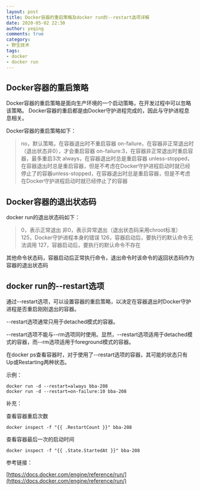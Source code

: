```yaml
---
layout: post
title: Docker容器的重启策略及docker run的--restart选项详解
date: 2020-05-02 22:30
author: yeqing
comments: true
category: 
- 野生技术
tags: 
- docker
- docker run
---
```

## Docker容器的重启策略
Docker容器的重启策略是面向生产环境的一个启动策略，在开发过程中可以忽略该策略。
Docker容器的重启都是由Docker守护进程完成的，因此与守护进程息息相关。

Docker容器的重启策略如下：

> no，默认策略，在容器退出时不重启容器
on-failure，在容器非正常退出时（退出状态非0），才会重启容器
on-failure:3，在容器非正常退出时重启容器，最多重启3次
always，在容器退出时总是重启容器
unless-stopped，在容器退出时总是重启容器，但是不考虑在Docker守护进程启动时就已经停止了的容器unless-stopped，在容器退出时总是重启容器，但是不考虑在Docker守护进程启动时就已经停止了的容器

## Docker容器的退出状态码

docker run的退出状态码如下：

> 0，表示正常退出
非0，表示异常退出（退出状态码采用chroot标准）
125，Docker守护进程本身的错误
126，容器启动后，要执行的默认命令无法调用
127，容器启动后，要执行的默认命令不存在

其他命令状态码，容器启动后正常执行命令，退出命令时该命令的返回状态码作为容器的退出状态码

## docker run的--restart选项

通过--restart选项，可以设置容器的重启策略，以决定在容器退出时Docker守护进程是否重启刚刚退出的容器。

--restart选项通常只用于detached模式的容器。

--restart选项不能与--rm选项同时使用。显然，--restart选项适用于detached模式的容器，而--rm选项适用于foreground模式的容器。

在docker ps查看容器时，对于使用了--restart选项的容器，其可能的状态只有Up或Restarting两种状态。

示例：
```shell
docker run -d --restart=always bba-208
docker run -d --restart=on-failure:10 bba-208
```

补充：

查看容器重启次数
```shell
docker inspect -f "{{ .RestartCount }}" bba-208
```
查看容器最后一次的启动时间
```shell
docker inspect -f "{{ .State.StartedAt }}" bba-208
```

参考链接：

[https://docs.docker.com/engine/reference/run/](https://docs.docker.com/engine/reference/run/)
